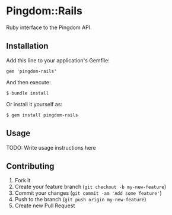 # Pingdom::Rails

Ruby interface to the Pingdom API.

## Installation

Add this line to your application's Gemfile:

    gem 'pingdom-rails'

And then execute:

    $ bundle install

Or install it yourself as:

    $ gem install pingdom-rails

## Usage

TODO: Write usage instructions here

## Contributing

1. Fork it
2. Create your feature branch (`git checkout -b my-new-feature`)
3. Commit your changes (`git commit -am 'Add some feature'`)
4. Push to the branch (`git push origin my-new-feature`)
5. Create new Pull Request
